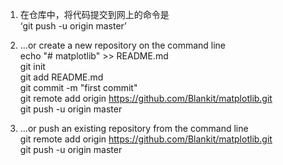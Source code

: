 1. 在仓库中，将代码提交到网上的命令是  
‘git push -u origin master’

2. …or create a new repository on the command line  
echo "# matplotlib" >> README.md  
git init  
git add README.md  
git commit -m "first commit"  
git remote add origin https://github.com/Blankit/matplotlib.git  
git push -u origin master  


3. …or push an existing repository from the command line  
git remote add origin https://github.com/Blankit/matplotlib.git  
git push -u origin master

